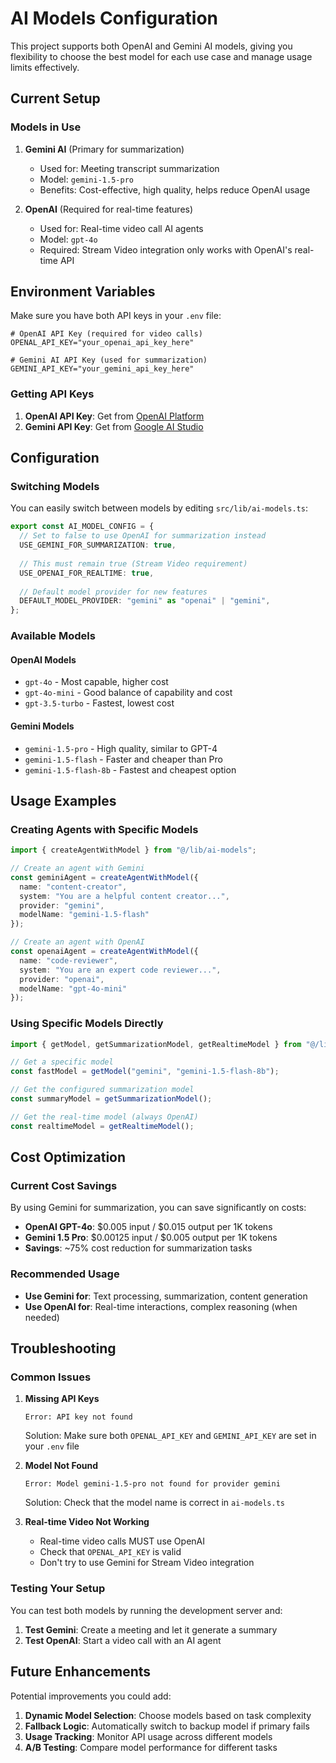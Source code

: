 # AI Models Configuration

This project supports both OpenAI and Gemini AI models, giving you flexibility to choose the best model for each use case and manage usage limits effectively.

## Current Setup

### Models in Use

1. **Gemini AI** (Primary for summarization)
   - Used for: Meeting transcript summarization
   - Model: `gemini-1.5-pro`
   - Benefits: Cost-effective, high quality, helps reduce OpenAI usage

2. **OpenAI** (Required for real-time features)
   - Used for: Real-time video call AI agents
   - Model: `gpt-4o`
   - Required: Stream Video integration only works with OpenAI's real-time API

## Environment Variables

Make sure you have both API keys in your `.env` file:

```env
# OpenAI API Key (required for video calls)
OPENAL_API_KEY="your_openai_api_key_here"

# Gemini AI API Key (used for summarization)
GEMINI_API_KEY="your_gemini_api_key_here"
```

### Getting API Keys

1. **OpenAI API Key**: Get from [OpenAI Platform](https://platform.openai.com/api-keys)
2. **Gemini API Key**: Get from [Google AI Studio](https://aistudio.google.com/app/apikey)

## Configuration

### Switching Models

You can easily switch between models by editing `src/lib/ai-models.ts`:

```typescript
export const AI_MODEL_CONFIG = {
  // Set to false to use OpenAI for summarization instead
  USE_GEMINI_FOR_SUMMARIZATION: true,
  
  // This must remain true (Stream Video requirement)
  USE_OPENAI_FOR_REALTIME: true,
  
  // Default model provider for new features
  DEFAULT_MODEL_PROVIDER: "gemini" as "openai" | "gemini",
};
```

### Available Models

#### OpenAI Models
- `gpt-4o` - Most capable, higher cost
- `gpt-4o-mini` - Good balance of capability and cost
- `gpt-3.5-turbo` - Fastest, lowest cost

#### Gemini Models
- `gemini-1.5-pro` - High quality, similar to GPT-4
- `gemini-1.5-flash` - Faster and cheaper than Pro
- `gemini-1.5-flash-8b` - Fastest and cheapest option

## Usage Examples

### Creating Agents with Specific Models

```typescript
import { createAgentWithModel } from "@/lib/ai-models";

// Create an agent with Gemini
const geminiAgent = createAgentWithModel({
  name: "content-creator",
  system: "You are a helpful content creator...",
  provider: "gemini",
  modelName: "gemini-1.5-flash"
});

// Create an agent with OpenAI
const openaiAgent = createAgentWithModel({
  name: "code-reviewer",
  system: "You are an expert code reviewer...",
  provider: "openai",
  modelName: "gpt-4o-mini"
});
```

### Using Specific Models Directly

```typescript
import { getModel, getSummarizationModel, getRealtimeModel } from "@/lib/ai-models";

// Get a specific model
const fastModel = getModel("gemini", "gemini-1.5-flash-8b");

// Get the configured summarization model
const summaryModel = getSummarizationModel();

// Get the real-time model (always OpenAI)
const realtimeModel = getRealtimeModel();
```

## Cost Optimization

### Current Cost Savings
By using Gemini for summarization, you can save significantly on costs:

- **OpenAI GPT-4o**: $0.005 input / $0.015 output per 1K tokens
- **Gemini 1.5 Pro**: $0.00125 input / $0.005 output per 1K tokens
- **Savings**: ~75% cost reduction for summarization tasks

### Recommended Usage
- **Use Gemini for**: Text processing, summarization, content generation
- **Use OpenAI for**: Real-time interactions, complex reasoning (when needed)

## Troubleshooting

### Common Issues

1. **Missing API Keys**
   ```
   Error: API key not found
   ```
   Solution: Make sure both `OPENAL_API_KEY` and `GEMINI_API_KEY` are set in your `.env` file

2. **Model Not Found**
   ```
   Error: Model gemini-1.5-pro not found for provider gemini
   ```
   Solution: Check that the model name is correct in `ai-models.ts`

3. **Real-time Video Not Working**
   - Real-time video calls MUST use OpenAI
   - Check that `OPENAL_API_KEY` is valid
   - Don't try to use Gemini for Stream Video integration

### Testing Your Setup

You can test both models by running the development server and:

1. **Test Gemini**: Create a meeting and let it generate a summary
2. **Test OpenAI**: Start a video call with an AI agent

## Future Enhancements

Potential improvements you could add:

1. **Dynamic Model Selection**: Choose models based on task complexity
2. **Fallback Logic**: Automatically switch to backup model if primary fails
3. **Usage Tracking**: Monitor API usage across different models
4. **A/B Testing**: Compare model performance for different tasks
